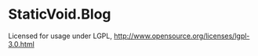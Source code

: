 StaticVoid.Blog
===============
Licensed for usage under LGPL, http://www.opensource.org/licenses/lgpl-3.0.html 
